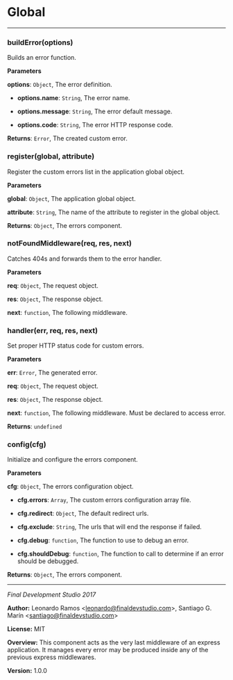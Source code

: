 # Global





* * *

### buildError(options) 

Builds an error function.

**Parameters**

**options**: `Object`, The error definition.

 - **options.name**: `String`, The error name.

 - **options.message**: `String`, The error default message.

 - **options.code**: `String`, The error HTTP response code.

**Returns**: `Error`, The created custom error.


### register(global, attribute) 

Register the custom errors list in the application global object.

**Parameters**

**global**: `Object`, The application global object.

**attribute**: `String`, The name of the attribute to register in the global object.

**Returns**: `Object`, The errors component.


### notFoundMiddleware(req, res, next) 

Catches 404s and forwards them to the error handler.

**Parameters**

**req**: `Object`, The request object.

**res**: `Object`, The response object.

**next**: `function`, The following middleware.



### handler(err, req, res, next) 

Set proper HTTP status code for custom errors.

**Parameters**

**err**: `Error`, The generated error.

**req**: `Object`, The request object.

**res**: `Object`, The response object.

**next**: `function`, The following middleware. Must be declared to access
error.

**Returns**: `undefined`


### config(cfg) 

Initialize and configure the errors component.

**Parameters**

**cfg**: `Object`, The errors configuration object.

 - **cfg.errors**: `Array`, The custom errors configuration array file.

 - **cfg.redirect**: `Object`, The default redirect urls.

 - **cfg.exclude**: `String`, The urls that will end the response if failed.

 - **cfg.debug**: `function`, The function to use to debug an error.

 - **cfg.shouldDebug**: `function`, The function to call to determine if an
error should be debugged.

**Returns**: `Object`, The errors component.



* * *

*Final Development Studio 2017*

**Author:** Leonardo Ramos &lt;leonardo@finaldevstudio.com&gt;, Santiago G. Marín &lt;santiago@finaldevstudio.com&gt;

**License:** MIT 

**Overview:** This component acts as the very last middleware of an express application. It manages every error may be produced inside any of the previous express middlewares.

**Version:** 1.0.0
